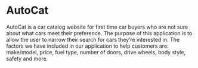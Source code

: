 # AutoCat
AutoCat is a car catalog website for first time car buyers who are not sure about what cars meet their preference. The purpose of this application is to allow the user to narrow their search for cars they’re interested in. The factors we have included in our application to help customers are: make/model, price, fuel type, number of doors, drive wheels, body style, safety and more. 
